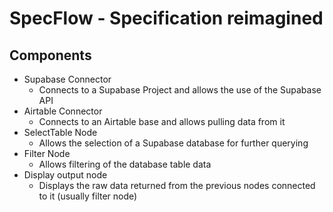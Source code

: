 # SpecFlow - Specification reimagined

## Components

- Supabase Connector
	- Connects to a Supabase Project and allows the use of the Supabase API
- Airtable Connector
	- Connects to an Airtable base and allows pulling data from it
- SelectTable Node
	- Allows the selection of a Supabase database for further querying
- Filter Node
	- Allows filtering of the database table data
- Display output node
	- Displays the raw data returned from the previous nodes connected to it (usually filter node)
